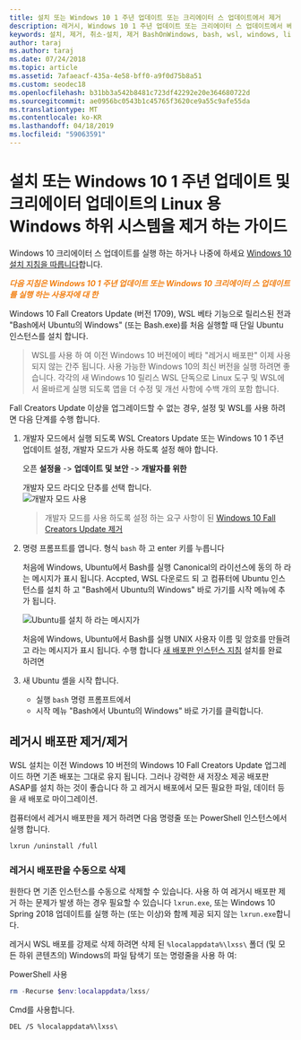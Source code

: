 ```yaml
---
title: 설치 또는 Windows 10 1 주년 업데이트 또는 크리에이터 스 업데이트에서 제거
description: 레거시, Windows 10 1 주년 업데이트 또는 크리에이터 스 업데이트에서 베타 배포판에 대 한 지침을 설치 및 제거
keywords: 설치, 제거, 취소-설치, 제거 BashOnWindows, bash, wsl, windows, linux, windowssubsystem, ubuntu, debian, suse, windows 10, 레거시, 베타, 용 windows 하위 시스템 삭제에 사용 되지 않음
author: taraj
ms.author: taraj
ms.date: 07/24/2018
ms.topic: article
ms.assetid: 7afaeacf-435a-4e58-bff0-a9f0d75b8a51
ms.custom: seodec18
ms.openlocfilehash: b31bb3a542b8481c723df42292e20e364680722d
ms.sourcegitcommit: ae0956bc0543b1c45765f3620ce9a55c9afe55da
ms.translationtype: MT
ms.contentlocale: ko-KR
ms.lasthandoff: 04/18/2019
ms.locfileid: "59063591"
---
```

# <a name="guide-to-install-or-uninstall-windows-subsystem-for-linux-on-windows-10-anniversary-update-and-creators-update"></a>설치 또는 Windows 10 1 주년 업데이트 및 크리에이터 업데이트의 Linux 용 Windows 하위 시스템을 제거 하는 가이드 

Windows 10 크리에이터 스 업데이트를 실행 하는 하거나 나중에 하세요 [Windows 10 설치 지침을 따릅니다](install-win10.md)합니다.

<strong><em><span style="color: #f28014">다음 지침은 Windows 10 1 주년 업데이트 또는 Windows 10 크리에이터 스 업데이트를 실행 하는 사용자에 대 한</span></em></strong>

Windows 10 Fall Creators Update (버전 1709), WSL 베타 기능으로 릴리스된 전과 "Bash에서 Ubuntu의 Windows" (또는 Bash.exe)를 처음 실행할 때 단일 Ubuntu 인스턴스를 설치 합니다.

> WSL를 사용 하 여 이전 Windows 10 버전에이 베타 "레거시 배포판" 이제 사용 되지 않는 간주 됩니다. 사용 가능한 Windows 10의 최신 버전을 실행 하려면 좋습니다. 각각의 새 Windows 10 릴리스 WSL 단독으로 Linux 도구 및 WSL에서 올바르게 실행 되도록 앱을 더 수정 및 개선 사항에 수백 개의 포함 합니다.

Fall Creators Update 이상을 업그레이드할 수 없는 경우, 설정 및 WSL를 사용 하려면 다음 단계를 수행 합니다.

1. 개발자 모드에서 실행 되도록 WSL Creators Update 또는 Windows 10 1 주년 업데이트 설정, 개발자 모드가 사용 하도록 설정 해야 합니다.

    오픈 **설정을** -> **업데이트 및 보안** -> **개발자를 위한**

    개발자 모드 라디오 단추를 선택 합니다.  
    ![개발자 모드 사용](media/updateAndSecurity.png)

    > 개발자 모드를 사용 하도록 설정 하는 요구 사항이 된 [Windows 10 Fall Creators Update 제거](https://blogs.msdn.microsoft.com/commandline/2017/06/08/developer-mode-no-longer-required-for-windows-subsystem-for-linux/)

1. 명령 프롬프트를 엽니다.  형식 `bash` 하 고 enter 키를 누릅니다

    처음에 Windows, Ubuntu에서 Bash를 실행 Canonical의 라이선스에 동의 하 라는 메시지가 표시 됩니다. Accpted, WSL 다운로드 되 고 컴퓨터에 Ubuntu 인스턴스를 설치 하 고 "Bash에서 Ubuntu의 Windows" 바로 가기를 시작 메뉴에 추가 됩니다.

    ![Ubuntu를 설치 하 라는 메시지가](media/bashShellInstall.png)

    처음에 Windows, Ubuntu에서 Bash를 실행 UNIX 사용자 이름 및 암호를 만들려고 라는 메시지가 표시 됩니다. 수행 합니다 [새 배포판 인스턴스 지침](initialize-distro.md) 설치를 완료 하려면

1. 새 Ubuntu 셸을 시작 합니다.
    * 실행 `bash` 명령 프롬프트에서
    * 시작 메뉴 "Bash에서 Ubuntu의 Windows" 바로 가기를 클릭합니다.

    
## <a name="uninstallingremoving-the-legacy-distro"></a>레거시 배포판 제거/제거
WSL 설치는 이전 Windows 10 버전의 Windows 10 Fall Creators Update 업그레이드 하면 기존 배포는 그대로 유지 됩니다. 그러나 강력한 새 저장소 제공 배포판 ASAP를 설치 하는 것이 좋습니다 하 고 레거시 배포에서 모든 필요한 파일, 데이터 등을 새 배포로 마이그레이션.

컴퓨터에서 레거시 배포판을 제거 하려면 다음 명령줄 또는 PowerShell 인스턴스에서 실행 합니다.

```console
lxrun /uninstall /full
```

### <a name="manually-deleting-the-legacy-distro"></a>레거시 배포판을 수동으로 삭제
원한다 면 기존 인스턴스를 수동으로 삭제할 수 있습니다. 사용 하 여 레거시 배포판 제거 하는 문제가 발생 하는 경우 필요할 수 있습니다 `lxrun.exe`, 또는 Windows 10 Spring 2018 업데이트를 실행 하는 (또는 이상)와 함께 제공 되지 않는 `lxrun.exe`합니다.

레거시 WSL 배포를 강제로 삭제 하려면 삭제 된 `%localappdata%\lxss\` 폴더 (및 모든 하위 콘텐츠의) Windows의 파일 탐색기 또는 명령줄을 사용 하 여:

PowerShell 사용
```powershell
rm -Recurse $env:localappdata/lxss/
```

Cmd를 사용합니다.
```console
DEL /S %localappdata%\lxss\
```
